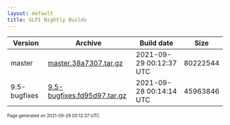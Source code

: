 ```yaml
---
layout: default
title: GLPI Nightly Builds
---
```


Version|Archive|Build date|Size
---|---|---|---
master|[master.38a7307.tar.gz](master.38a7307.tar.gz)|2021-09-29 00:12:37 UTC|80222544
9.5-bugfixes|[9.5-bugfixes.fd95d97.tar.gz](9.5-bugfixes.fd95d97.tar.gz)|2021-09-28 00:14:14 UTC|45963846

<font size="1">Page generated on 2021-09-29 00:12:37 UTC</font>

